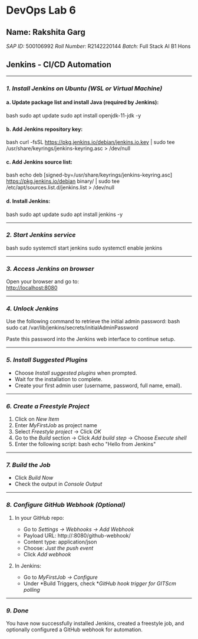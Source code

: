 # DevOps Lab 6

## Name: Rakshita Garg  
*SAP ID:* 500106992 
*Roll Number:* R2142220144
*Batch:* Full Stack AI B1 Hons  

## Jenkins - CI/CD Automation  

---

### *1. Install Jenkins on Ubuntu (WSL or Virtual Machine)*

#### a. Update package list and install Java (required by Jenkins):
bash
sudo apt update
sudo apt install openjdk-11-jdk -y


#### b. Add Jenkins repository key:
bash
curl -fsSL https://pkg.jenkins.io/debian/jenkins.io.key | sudo tee   /usr/share/keyrings/jenkins-keyring.asc > /dev/null


#### c. Add Jenkins source list:
bash
echo deb [signed-by=/usr/share/keyrings/jenkins-keyring.asc]   https://pkg.jenkins.io/debian binary/ | sudo tee   /etc/apt/sources.list.d/jenkins.list > /dev/null


#### d. Install Jenkins:
bash
sudo apt update
sudo apt install jenkins -y


---

### *2. Start Jenkins service*
bash
sudo systemctl start jenkins
sudo systemctl enable jenkins


---

### *3. Access Jenkins on browser*  
Open your browser and go to:  
[http://localhost:8080](http://localhost:8080)

---

### *4. Unlock Jenkins*
Use the following command to retrieve the initial admin password:
bash
sudo cat /var/lib/jenkins/secrets/initialAdminPassword


Paste this password into the Jenkins web interface to continue setup.

---

### *5. Install Suggested Plugins*
- Choose *Install suggested plugins* when prompted.
- Wait for the installation to complete.
- Create your first admin user (username, password, full name, email).

---

### *6. Create a Freestyle Project*

1. Click on *New Item*
2. Enter *MyFirstJob* as project name
3. Select *Freestyle project* → Click *OK*
4. Go to the *Build* section → Click *Add build step* → Choose *Execute shell*
5. Enter the following script:
   bash
   echo "Hello from Jenkins"
   

---

### *7. Build the Job*

- Click *Build Now*
- Check the output in *Console Output*

---

### *8. Configure GitHub Webhook (Optional)*

1. In your GitHub repo:
   - Go to *Settings → Webhooks → Add Webhook*
   - Payload URL: http://<your-jenkins-ip>:8080/github-webhook/
   - Content type: application/json
   - Choose: *Just the push event*
   - Click *Add webhook*

2. In Jenkins:
   - Go to *MyFirstJob → Configure*
   - Under *Build Triggers, check **GitHub hook trigger for GITScm polling*

---

### *9. Done*

You have now successfully installed Jenkins, created a freestyle job, and optionally configured a GitHub webhook for automation.